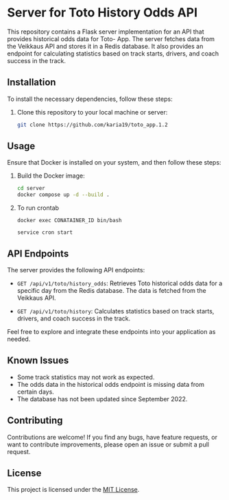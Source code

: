 # Server for Toto History Odds API

This repository contains a Flask server implementation for an API that provides historical odds data for Toto- App. The server fetches data from the Veikkaus API and stores it in a Redis database. It also provides an endpoint for calculating statistics based on track starts, drivers, and coach success in the track.

## Installation

To install the necessary dependencies, follow these steps:

1. Clone this repository to your local machine or server:

   ```bash
   git clone https://github.com/karia19/toto_app.1.2
   ```

## Usage

Ensure that Docker is installed on your system, and then follow these steps:

1. Build the Docker image:

   ```bash
   cd server
   docker compose up -d --build .
   ```
2. To run crontab
   ```
   docker exec CONATAINER_ID bin/bash

   service cron start
   ```


## API Endpoints

The server provides the following API endpoints:

- `GET /api/v1/toto/history_odds`: Retrieves Toto historical odds data for a specific day from the Redis database. The data is fetched from the Veikkaus API.

- `GET /api/v1/toto/history`: Calculates statistics based on track starts, drivers, and coach success in the track.

Feel free to explore and integrate these endpoints into your application as needed.



## Known Issues

- Some track statistics may not work as expected.
- The odds data in the historical odds endpoint is missing data from certain days.
- The database has not been updated since September 2022.

## Contributing

Contributions are welcome! If you find any bugs, have feature requests, or want to contribute improvements, please open an issue or submit a pull request.

## License

This project is licensed under the [MIT License](LICENSE).
